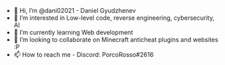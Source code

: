 - 👋 Hi, I’m @dani02021 - Daniel Gyudzhenev
- 👀 I’m interested in Low-level code, reverse engineering, cybersecurity, AI
- 🌱 I’m currently learning Web development
- 💞️ I’m looking to collaborate on Minecraft anticheat plugins and websites :P
- 📫 How to reach me - Discord: PorcoRosso#2616
